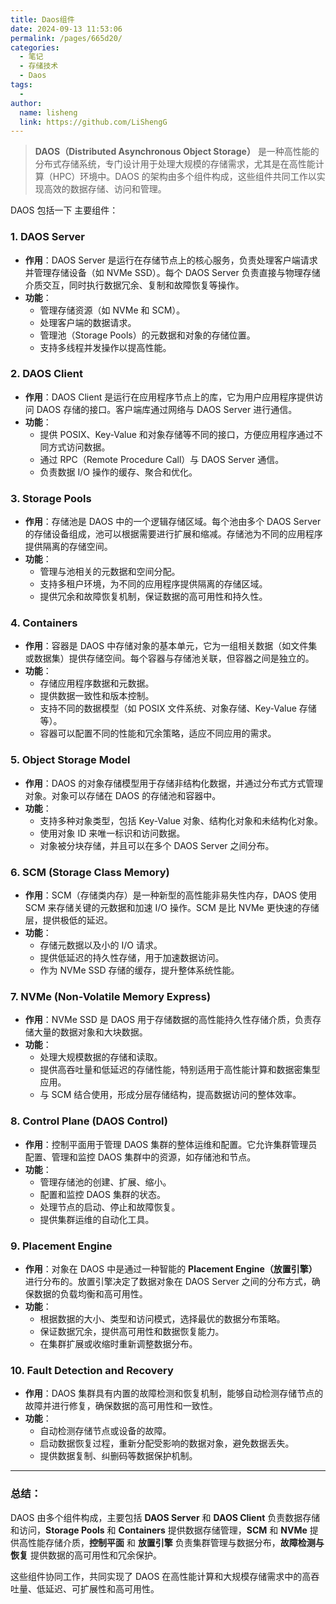 ```yaml
---
title: Daos组件
date: 2024-09-13 11:53:06
permalink: /pages/665d20/
categories:
  - 笔记
  - 存储技术
  - Daos
tags:
  - 
author: 
  name: lisheng
  link: https://github.com/LiShengG
---
```

> **DAOS（Distributed Asynchronous Object Storage）** 是一种高性能的分布式存储系统，专门设计用于处理大规模的存储需求，尤其是在高性能计算（HPC）环境中。DAOS 的架构由多个组件构成，这些组件共同工作以实现高效的数据存储、访问和管理。

DAOS 包括一下 主要组件：

### 1. **DAOS Server**
   - **作用**：DAOS Server 是运行在存储节点上的核心服务，负责处理客户端请求并管理存储设备（如 NVMe SSD）。每个 DAOS Server 负责直接与物理存储介质交互，同时执行数据冗余、复制和故障恢复等操作。
   - **功能**：
     - 管理存储资源（如 NVMe 和 SCM）。
     - 处理客户端的数据请求。
     - 管理池（Storage Pools）的元数据和对象的存储位置。
     - 支持多线程并发操作以提高性能。

### 2. **DAOS Client**
   - **作用**：DAOS Client 是运行在应用程序节点上的库，它为用户应用程序提供访问 DAOS 存储的接口。客户端库通过网络与 DAOS Server 进行通信。
   - **功能**：
     - 提供 POSIX、Key-Value 和对象存储等不同的接口，方便应用程序通过不同方式访问数据。
     - 通过 RPC（Remote Procedure Call）与 DAOS Server 通信。
     - 负责数据 I/O 操作的缓存、聚合和优化。
   
### 3. **Storage Pools**
   - **作用**：存储池是 DAOS 中的一个逻辑存储区域。每个池由多个 DAOS Server 的存储设备组成，池可以根据需要进行扩展和缩减。存储池为不同的应用程序提供隔离的存储空间。
   - **功能**：
     - 管理与池相关的元数据和空间分配。
     - 支持多租户环境，为不同的应用程序提供隔离的存储区域。
     - 提供冗余和故障恢复机制，保证数据的高可用性和持久性。

### 4. **Containers**
   - **作用**：容器是 DAOS 中存储对象的基本单元，它为一组相关数据（如文件集或数据集）提供存储空间。每个容器与存储池关联，但容器之间是独立的。
   - **功能**：
     - 存储应用程序数据和元数据。
     - 提供数据一致性和版本控制。
     - 支持不同的数据模型（如 POSIX 文件系统、对象存储、Key-Value 存储等）。
     - 容器可以配置不同的性能和冗余策略，适应不同应用的需求。

### 5. **Object Storage Model**
   - **作用**：DAOS 的对象存储模型用于存储非结构化数据，并通过分布式方式管理对象。对象可以存储在 DAOS 的存储池和容器中。
   - **功能**：
     - 支持多种对象类型，包括 Key-Value 对象、结构化对象和未结构化对象。
     - 使用对象 ID 来唯一标识和访问数据。
     - 对象被分块存储，并且可以在多个 DAOS Server 之间分布。

### 6. **SCM (Storage Class Memory)**
   - **作用**：SCM（存储类内存）是一种新型的高性能非易失性内存，DAOS 使用 SCM 来存储关键的元数据和加速 I/O 操作。SCM 是比 NVMe 更快速的存储层，提供极低的延迟。
   - **功能**：
     - 存储元数据以及小的 I/O 请求。
     - 提供低延迟的持久性存储，用于加速数据访问。
     - 作为 NVMe SSD 存储的缓存，提升整体系统性能。

### 7. **NVMe (Non-Volatile Memory Express)**
   - **作用**：NVMe SSD 是 DAOS 用于存储数据的高性能持久性存储介质，负责存储大量的数据对象和大块数据。
   - **功能**：
     - 处理大规模数据的存储和读取。
     - 提供高吞吐量和低延迟的存储性能，特别适用于高性能计算和数据密集型应用。
     - 与 SCM 结合使用，形成分层存储结构，提高数据访问的整体效率。

### 8. **Control Plane (DAOS Control)**
   - **作用**：控制平面用于管理 DAOS 集群的整体运维和配置。它允许集群管理员配置、管理和监控 DAOS 集群中的资源，如存储池和节点。
   - **功能**：
     - 管理存储池的创建、扩展、缩小。
     - 配置和监控 DAOS 集群的状态。
     - 处理节点的启动、停止和故障恢复。
     - 提供集群运维的自动化工具。

### 9. **Placement Engine**
   - **作用**：对象在 DAOS 中是通过一种智能的 **Placement Engine（放置引擎）** 进行分布的。放置引擎决定了数据对象在 DAOS Server 之间的分布方式，确保数据的负载均衡和高可用性。
   - **功能**：
     - 根据数据的大小、类型和访问模式，选择最优的数据分布策略。
     - 保证数据冗余，提供高可用性和数据恢复能力。
     - 在集群扩展或收缩时重新调整数据分布。

### 10. **Fault Detection and Recovery**
   - **作用**：DAOS 集群具有内置的故障检测和恢复机制，能够自动检测存储节点的故障并进行修复，确保数据的高可用性和一致性。
   - **功能**：
     - 自动检测存储节点或设备的故障。
     - 启动数据恢复过程，重新分配受影响的数据对象，避免数据丢失。
     - 提供数据复制、纠删码等数据保护机制。

---

### 总结：
DAOS 由多个组件构成，主要包括 **DAOS Server** 和 **DAOS Client** 负责数据存储和访问，**Storage Pools** 和 **Containers** 提供数据存储管理，**SCM** 和 **NVMe** 提供高性能存储介质，**控制平面** 和 **放置引擎** 负责集群管理与数据分布，**故障检测与恢复** 提供数据的高可用性和冗余保护。

这些组件协同工作，共同实现了 DAOS 在高性能计算和大规模存储需求中的高吞吐量、低延迟、可扩展性和高可用性。